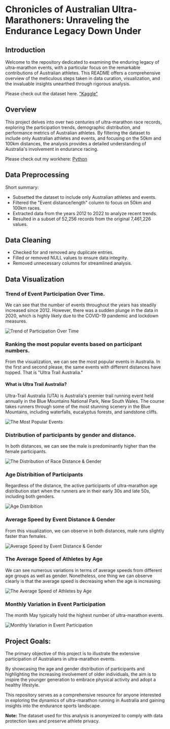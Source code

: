# Chronicles of Australian Ultra-Marathoners: Unraveling the Endurance Legacy Down Under

## Introduction
Welcome to the repository dedicated to examining the enduring legacy of ultra-marathon events, with a particular focus on the remarkable contributions of Australian athletes. This README offers a comprehensive overview of the meticulous steps taken in data curation, visualization, and the invaluable insights unearthed through rigorous analysis.

Please check out the dataset here. ["Kaggle"](https://www.kaggle.com/datasets/aiaiaidavid/the-big-dataset-of-ultra-marathon-running/data)

## Overview
This project delves into over two centuries of ultra-marathon race records, exploring the participation trends, demographic distribution, and performance metrics of Australian athletes. By filtering the dataset to include only Australian athletes and events, and focusing on the 50km and 100km distances, the analysis provides a detailed understanding of Australia's involvement in endurance racing.

Please check out my workhere: [Python](/python_ultra_marathon_eda_project.ipynb)

## Data Preprocessing

Short summary:
- Subsetted the dataset to include only Australian athletes and events.
- Filtered the "Event distance/length" column to focus on 50km and 100km races.
- Extracted data from the years 2012 to 2022 to analyze recent trends.
- Resulted in a subset of 52,256 records from the original 7,461,226 values.

## Data Cleaning
- Checked for and removed any duplicate entries.
- Filled or removed NULL values to ensure data integrity.
- Removed unnecessary columns for streamlined analysis.

## Data Visualization

### Trend of Event Participation Over Time.
We can see that the number of events throughout the years has steadily increased since 2012. However, there was a sudden plunge in the data in 2020, which is highly likely due to the COVID-19 pandemic and lockdown measures. 

![Trend of Participation Over Time](/vizs/Trend%20participation.png)

### Ranking the most popular events based on participant numbers.
From the visualization, we can see the most popular events in Australia. In the first and second please, the same events with different distances have topped. That is "Ultra Trail Australia."

#### What is Ultra Trail Australia?
Ultra-Trail Australia (UTA) is Australia's premier trail running event held annually in the Blue Mountains National Park, New South Wales. The course takes runners through some of the most stunning scenery in the Blue Mountains, including waterfalls, eucalyptus forests, and sandstone cliffs.

![The Most Popular Events](/vizs/Most%20popular%20events.png)

### Distribution of participants by gender and distance.
In both distances, we can see the male is predominantly higher than the female participants. 

![The Distribution of Race Distance & Gender](/vizs/Race%20distance%20&%20gender.png)

### Age Distribition of Participants
Regardless of the distance, the active participants of ultra-marathon age distribution start when the runners are in their early 30s and late 50s, including both genders. 

![Age Distribition](/vizs/Age%20distribution.png)

### Average Speed by Event Distance & Gender
From this visualization, we can observe in both distances, male runs slightly faster than females. 

![Average Speed by Event Distance & Gender](/vizs/Avg%20speed%20by%20dis%20&%20gen.png)

### The Average Speed of Athletes by Age
We can see numerous variations in terms of average speeds from different age groups as well as gender. Nonetheless, one thing we can observe clearly is that the average speed is decreasing when the age is increasing. 

![The Average Speed of Athletes by Age](/vizs/age%20&%20gender%20&%20avg%20speed.png)

### Monthly Variation in Event Participation
The month May typically hold the highest number of ultra-marathon events. 

![Monthly Variation in Event Participation](/vizs/Monthly%20variation.png)

## Project Goals:
The primary objective of this project is to illustrate the extensive participation of Australians in ultra-marathon events. 

By showcasing the age and gender distribution of participants and highlighting the increasing involvement of older individuals, the aim is to inspire the younger generation to embrace physical activity and adopt a healthy lifestyle.

This repository serves as a comprehensive resource for anyone interested in exploring the dynamics of ultra-marathon running in Australia and gaining insights into the endurance sports landscape.

**Note:** The dataset used for this analysis is anonymized to comply with data protection laws and preserve athlete privacy.